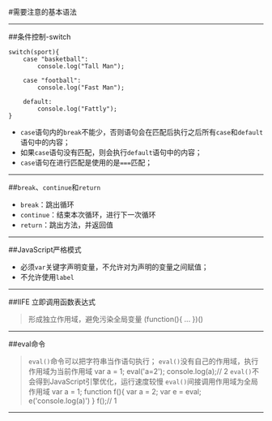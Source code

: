 #需要注意的基本语法

---
##条件控制-switch

	switch(sport){
		case "basketball":
			console.log("Tall Man");
			
		case "football":
			console.log("Fast Man");
			
		default:
			console.log("Fattly");
	}

+ `case`语句内的`break`不能少，否则语句会在匹配后执行之后所有`case`和`default`语句中的内容；
+ 如果`case`语句没有匹配，则会执行`default`语句中的内容；
+ `case`语句在进行匹配是使用的是`===`匹配；

---
##`break`、`continue`和`return`
+ `break`：跳出循环
+ `continue`：结束本次循环，进行下一次循环
+ `return`：跳出方法，并返回值

---
##JavaScript严格模式
+ 必须`var`关键字声明变量，不允许对为声明的变量之间赋值；
+ 不允许使用`label`

---
##IIFE 立即调用函数表达式
> 形成独立作用域，避免污染全局变量
	(function(){
		...	
	})()
---
##eval命令
> `eval()`命令可以把字符串当作语句执行；
> `eval()`没有自己的作用域，执行作用域为当前作用域
	var a = 1;
	eval('a=2');
	console.log(a);// 2
> `eval()`不会得到JavaScript引擎优化，运行速度较慢
> `eval()`间接调用作用域为全局作用域
	var a = 1;
	function f(){
		var a = 2;
		var e = eval;
		e('console.log(a)')
	}
	f();// 1
---
##
